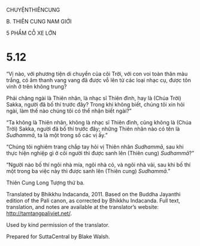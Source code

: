 CHUYỆNTHIÊNCUNG

B. THIÊN CUNG NAM GIỚI

5 PHẨM CỖ XE LỚN

# 5.12

“Vị nào, với phương tiện di chuyển của cõi Trời, với con voi toàn thân màu trắng, có âm thanh vang vang đã được vỗ lên từ các loại nhạc cụ, được tôn vinh ở trên không trung?

Phải chăng ngài là Thiên nhân, là nhạc sĩ Thiên đình, hay là (Chúa Trời) Sakka, người đã bố thí trước đây? Trong khi không biết, chúng tôi xin hỏi ngài, làm thế nào chúng tôi có thể nhận biết ngài?”

“Ta không là Thiên nhân, không là nhạc sĩ Thiên đình, cũng không là (Chúa Trời) Sakka, người đã bố thí trước đây; những Thiên nhân nào có tên là _Sudhammā_, ta là một trong số các vị ấy.”

“Chúng tôi nghiêm trang chắp tay hỏi vị Thiên nhân _Sudhammā_, sau khi thực hiện nghiệp gì ở cõi người thì được sanh lên (Thiên cung) _Sudhammā_?”

“Người nào bố thí ngôi nhà mía, ngôi nhà cỏ, và ngôi nhà vải, sau khi bố thí một trong ba việc này thì được sanh lên (Thiên cung) _Sudhammā_.”

Thiên Cung Long Tượng thứ ba.

Translated by Bhikkhu Indacanda, 2011. Based on the Buddha Jayanthi edition of the Pali canon, as corrected by Bhikkhu Indacanda. Full text, translation, and notes are available at the translator’s website: http://tamtangpaliviet.net/.

Used by kind permission of the translator.

Prepared for SuttaCentral by Blake Walsh.